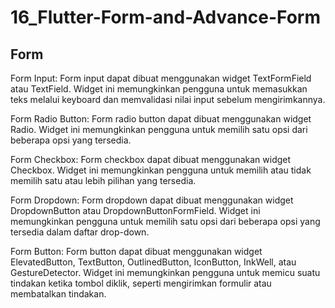 # 16_Flutter-Form-and-Advance-Form

## Form

Form Input: Form input dapat dibuat menggunakan widget TextFormField atau TextField. Widget ini memungkinkan pengguna untuk memasukkan teks melalui keyboard dan memvalidasi nilai input sebelum mengirimkannya.

Form Radio Button: Form radio button dapat dibuat menggunakan widget Radio. Widget ini memungkinkan pengguna untuk memilih satu opsi dari beberapa opsi yang tersedia.

Form Checkbox: Form checkbox dapat dibuat menggunakan widget Checkbox. Widget ini memungkinkan pengguna untuk memilih atau tidak memilih satu atau lebih pilihan yang tersedia.

Form Dropdown: Form dropdown dapat dibuat menggunakan widget DropdownButton atau DropdownButtonFormField. Widget ini memungkinkan pengguna untuk memilih satu opsi dari beberapa opsi yang tersedia dalam daftar drop-down.

Form Button: Form button dapat dibuat menggunakan widget ElevatedButton, TextButton, OutlinedButton, IconButton, InkWell, atau GestureDetector. Widget ini memungkinkan pengguna untuk memicu suatu tindakan ketika tombol diklik, seperti mengirimkan formulir atau membatalkan tindakan.